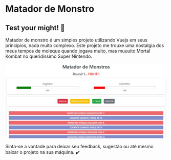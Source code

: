 # Matador de Monstro
## Test your might! :muscle:

<p>Matador de monstro é um simples projeto utilizando Vuejs em seus princípios, nada muito complexo. Este projeto me trouxe uma nostalgia dos meus tempos de moleque quando jogava muito, mas muuuito Mortal Kombat no queridíssimo Super Nintendo.</p>

<img src="https://github.com/renatoobrito/vue_projeto-01-monstro/blob/master/matador_de_monstros.jpg">

Sinta-se a vontade para deixar seu feedback, sugestão ou até mesmo baixar o projeto na sua máquina. ✔️
